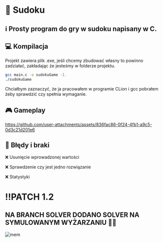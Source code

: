 # 🔢 Sudoku
## ℹ️ Prosty program do gry w sudoku napisany w C. 
## 💻 Kompilacja
Projekt zawiera plik .exe, jeśli chcemy zbudować własny to powinno zadziałać, zakładając że jesteśmy w folderze projektu.

```bash
gcc main.c -o sudokuGame -I.
./sudokuGame
```

Chciałbym zaznaczyć, że ja pracowałem w programie CLion i gcc pobrałem żeby sprawdzić czy spełnia wymaganie. 

## 🎮 Gameplay
https://github.com/user-attachments/assets/836fac86-0f24-4fb1-a9c5-0d3c21d201e6

## 🐛 Błędy i braki
❌ Usunięcie wprowadzonej wartości 

❌ Sprawdzenie czy jest jedno rozwiązanie 

❌ Statystyki 

# ‼️PATCH 1.2
##  NA BRANCH SOLVER DODANO SOLVER NA SYMULOWANYM WYŻARZANIU 🤯🤯

![mem](https://github.com/user-attachments/assets/ae129d91-a418-4bec-802a-64551599183a)



